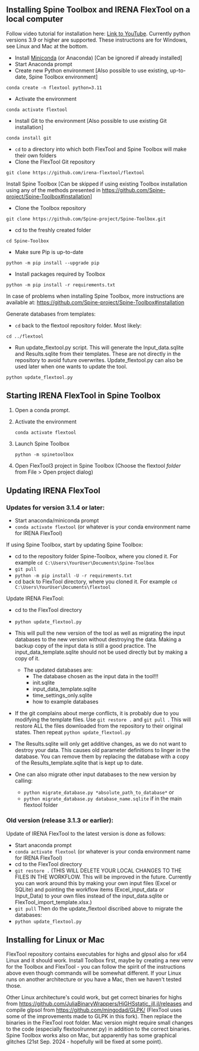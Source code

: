 ## Installing Spine Toolbox and IRENA FlexTool on a local computer

Follow video tutorial for installation here: [Link to YouTube](https://youtu.be/N3qB0rzxPYw).
Currently python versions 3.9 or higher are supported. These instructions are for Windows, see Linux and Mac at the bottom.

- Install [Miniconda](https://docs.conda.io/en/latest/miniconda.html) (or Anaconda)  [Can be ignored if already installed]
- Start Anaconda prompt
- Create new Python environment [Also possible to use existing, up-to-date, Spine Toolbox environment]

```shell
conda create -n flextool python=3.11
```

- Activate the environment

```shell
conda activate flextool
```

- Install Git to the environment [Also possible to use existing Git installation]

```shell
conda install git
```

- `cd` to a directory into which both FlexTool and Spine Toolbox will make their own folders
- Clone the FlexTool Git repository

```shell
git clone https://github.com/irena-flextool/flextool
```

Install Spine Toolbox [Can be skipped if using existing Toolbox installation using any of the methods presented in https://github.com/Spine-project/Spine-Toolbox#installation]

- Clone the Toolbox repository

```shell
git clone https://github.com/Spine-project/Spine-Toolbox.git
```

- cd to the freshly created folder

```shell
cd Spine-Toolbox
```

- Make sure Pip is up-to-date

```shell
python -m pip install --upgrade pip
```

- Install packages required by Toolbox

```shell
python -m pip install -r requirements.txt
```
In case of problems when installing Spine Toolbox, more instructions are available at: https://github.com/Spine-project/Spine-Toolbox#installation

Generate databases from templates:

- `cd` back to the flextool repository folder. Most likely:

```shell
cd ../flextool
```
- Run update_flextool.py script. This will generate the Input_data.sqlite and Results.sqlite from their templates. These are not directly in the repository to avoid future overwrites. Update_flextool.py can also be used later when one wants to update the tool.  

```shell
python update_flextool.py
```

## Starting IRENA FlexTool in Spine Toolbox

1. Open a conda prompt.
2. Activate the environment

    ```
    conda activate flextool
    ```

3. Launch Spine Toolbox

    ```
    python -m spinetoolbox
    ```

4. Open FlexTool3 project in Spine Toolbox (Choose the flextool *folder* from File > Open project dialog)

## Updating IRENA FlexTool

### Updates for version 3.1.4 or later:

- Start anaconda/miniconda prompt
- `conda activate flextool` (or whatever is your conda environment name for IRENA FlexTool)

If using Spine Toolbox, start by updating Spine Toolbox:

- cd to the repository folder Spine-Toolbox, where you cloned it. 
For example `cd C:\Users\YourUser\Documents\Spine-Toolbox`
- `git pull`
- `python -m pip install -U -r requirements.txt`
- cd back to FlexTool directory, where you cloned it. 
For example `cd C:\Users\YourUser\Documents\flextool`

Update IRENA FlexTool:

- cd to the FlexTool directory
- `python update_flextool.py`
- This will pull the new version of the tool as well as migrating the input databases to the new version without destroying the data. Making a backup copy of the input data is still a good practice. The input_data_template.sqlite should not be used directly but by making a copy of it. 
    - The updated databases are: 
        - The database chosen as the input data in the tool!!!
        - init.sqlite
        - input_data_template.sqlite
        - time_settings_only.sqlite
        - how to example databases
- If the git complains about merge conflicts, it is probably due to you modifying the template files. Use `git restore .`  and `git pull `. This will restore ALL the files downloaded from the repository to their original states. Then repeat `python update_flextool.py`
- The Results.sqlite will only get additive changes, as we do not want to destroy your data. This causes old parameter definitions to linger in the database. You can remove them by replacing the database with a copy of the Results_template.sqlite that is kept up to date.

- One can also migrate other input databases to the new version by calling:
    - `python migrate_database.py *absolute_path_to_database*` or
    - `python migrate_database.py database_name.sqlite` if in the main flextool folder

### Old version (release 3.1.3 or earlier):
Update of IRENA FlexTool to the latest version is done as follows:

- Start anaconda prompt
- `conda activate flextool` (or whatever is your conda environment name for IRENA FlexTool)
- cd to the FlexTool directory
- `git restore .` (THIS WILL DELETE YOUR LOCAL CHANGES TO THE FILES IN THE WORKFLOW. This will be improved in the future. Currently you can work around this by making your own input files (Excel or SQLite) and pointing the workflow items (Excel_input_data or Input_Data) to your own files instead of the input_data.sqlite or FlexTool_import_template.xlsx.) 
- `git pull`
Then do the update_flextool discribed above to migrate the databases:
- `python update_flextool.py`


## Installing for Linux or Mac

FlexTool repository contains executables for highs and glpsol also for x64 Linux and it should work. Install Toolbox first, maybe by creating a new venv for the Toolbox and FlexTool - you can follow the spirit of the instructions above even though commands will be somewhat different. If your Linux runs on another architecture or you have a Mac, then we haven't tested those. 

Other Linux architecture's could work, but get correct binaries for highs from https://github.com/JuliaBinaryWrappers/HiGHSstatic_jll.jl/releases and compile glpsol from https://github.com/mingodad/GLPK/ (FlexTool uses some of the improvements made to GLPK in this fork). Then replace the binaries in the FlexTool root folder. Mac version might require small changes to the code (especially flextoolrunner.py) in addition to the correct binaries. Spine Toolbox works also on Mac, but apparently has some graphical glitches (21st Sep. 2024 - hopefully will be fixed at some point).